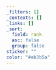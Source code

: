 ```yaml
---
_filters: []
_contexts: []
_links: []
_sort:
  field: rank
  asc: false
  group: false
sticker: ""
color: "#eb3b5a"
---
```

